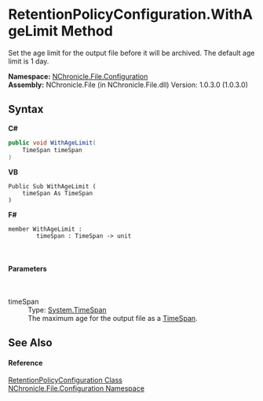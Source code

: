 # RetentionPolicyConfiguration.WithAgeLimit Method 
 

Set the age limit for the output file before it will be archived. The default age limit is 1 day.

**Namespace:**&nbsp;<a href="N_NChronicle_File_Configuration.md">NChronicle.File.Configuration</a><br />**Assembly:**&nbsp;NChronicle.File (in NChronicle.File.dll) Version: 1.0.3.0 (1.0.3.0)

## Syntax

**C#**<br />
``` C#
public void WithAgeLimit(
	TimeSpan timeSpan
)
```

**VB**<br />
``` VB
Public Sub WithAgeLimit ( 
	timeSpan As TimeSpan
)
```

**F#**<br />
``` F#
member WithAgeLimit : 
        timeSpan : TimeSpan -> unit 

```

<br />

#### Parameters
&nbsp;<dl><dt>timeSpan</dt><dd>Type: <a href="http://msdn2.microsoft.com/en-us/library/269ew577" target="_blank">System.TimeSpan</a><br />The maximum age for the output file as a <a href="http://msdn2.microsoft.com/en-us/library/269ew577" target="_blank">TimeSpan</a>.</dd></dl>

## See Also


#### Reference
<a href="T_NChronicle_File_Configuration_RetentionPolicyConfiguration.md">RetentionPolicyConfiguration Class</a><br /><a href="N_NChronicle_File_Configuration.md">NChronicle.File.Configuration Namespace</a><br />
